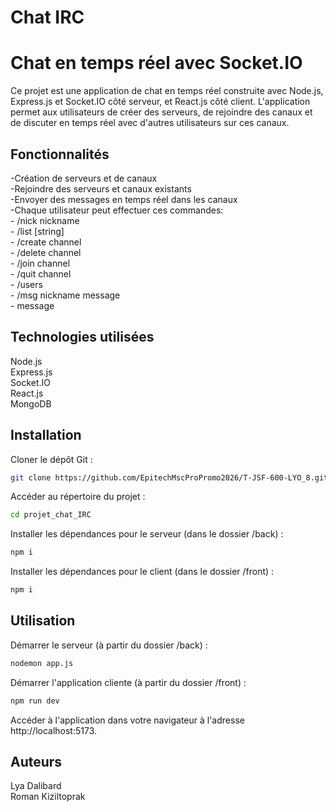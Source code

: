 # Chat IRC
  
# Chat en temps réel avec Socket.IO

Ce projet est une application de chat en temps réel construite avec Node.js, Express.js et Socket.IO côté serveur, et React.js côté client. L'application permet aux utilisateurs de créer des serveurs, de rejoindre des canaux et de discuter en temps réel avec d'autres utilisateurs sur ces canaux.
  
  
  
## Fonctionnalités

-Création de serveurs et de canaux  
-Rejoindre des serveurs et canaux existants  
-Envoyer des messages en temps réel dans les canaux  
-Chaque utilisateur peut effectuer ces commandes:  
    - /nick nickname  
    - /list [string]  
    - /create channel  
    - /delete channel  
    - /join channel  
    - /quit channel  
    - /users  
    - /msg nickname message  
    - message  
  
  
  
## Technologies utilisées

Node.js  
Express.js  
Socket.IO  
React.js  
MongoDB  
  
  
  
## Installation

Cloner le dépôt Git :

```bash
git clone https://github.com/EpitechMscProPromo2026/T-JSF-600-LYO_8.git projet_chat_IRC
```
  
Accéder au répertoire du projet :

```bash
cd projet_chat_IRC
```
  
Installer les dépendances pour le serveur (dans le dossier /back) :

```bash
npm i
```
  
Installer les dépendances pour le client (dans le dossier /front) :

```bash
npm i
```
  
  
  
## Utilisation

Démarrer le serveur (à partir du dossier /back) :

```bash
nodemon app.js
```
  
Démarrer l'application cliente (à partir du dossier /front) :

```bash
npm run dev
```
  
Accéder à l'application dans votre navigateur à l'adresse http://localhost:5173.
  
  
  
## Auteurs

Lya Dalibard  
Roman Kiziltoprak